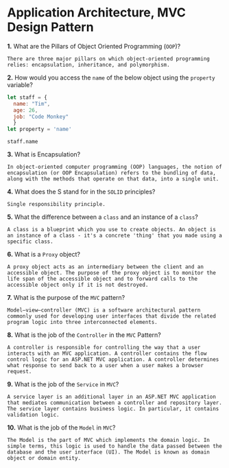 # Application Architecture, MVC Design Pattern 

**1.** What are the Pillars of Object Oriented Programming (`OOP`)?
<!-- enter you answer in the space below -->
```
There are three major pillars on which object-oriented programming relies: encapsulation, inheritance, and polymorphism.
```
**2.** How would you access the `name` of the below object using the `property` variable?
```js
let staff = {
  name: "Tim",
  age: 26,
  job: "Code Monkey"
  }
let property = 'name'
```
<!-- enter you answer in the space below -->
```
staff.name 
```
**3.** What is Encapsulation?
<!-- enter you answer in the space below -->
```
In object-oriented computer programming (OOP) languages, the notion of encapsulation (or OOP Encapsulation) refers to the bundling of data, along with the methods that operate on that data, into a single unit.
```
**4.** What does the S stand for in the `SOLID` principles?
<!-- enter you answer in the space below -->
```
Single responsibility principle.
```
**5.** What the difference between a `class` and an instance of a `class`?
<!-- enter you answer in the space below -->
```
A class is a blueprint which you use to create objects. An object is an instance of a class - it's a concrete 'thing' that you made using a specific class.
```
**6.** What is a `Proxy` object?
<!-- enter you answer in the space below -->
```
A proxy object acts as an intermediary between the client and an accessible object. The purpose of the proxy object is to monitor the life span of the accessible object and to forward calls to the accessible object only if it is not destroyed.
```

**7.** What is the purpose of the `MVC` pattern?
<!-- enter you answer in the space below -->
```
Model–view–controller (MVC) is a software architectural pattern commonly used for developing user interfaces that divide the related program logic into three interconnected elements.
```
**8.** What is the job of the `Controller` in the `MVC` Pattern?
<!-- enter you answer in the space below -->
```
A controller is responsible for controlling the way that a user interacts with an MVC application. A controller contains the flow control logic for an ASP.NET MVC application. A controller determines what response to send back to a user when a user makes a browser request.
```

**9.** What is the job of the `Service` in `MVC`?
<!-- enter you answer in the space below -->
```
A service layer is an additional layer in an ASP.NET MVC application that mediates communication between a controller and repository layer. The service layer contains business logic. In particular, it contains validation logic.
```
**10.** What is the job of the `Model` in `MVC`?
<!-- enter you answer in the space below -->
```
The Model is the part of MVC which implements the domain logic. In simple terms, this logic is used to handle the data passed between the database and the user interface (UI). The Model is known as domain object or domain entity. 
```
